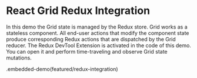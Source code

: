 # React Grid Redux Integration

In this demo the Grid state is managed by the Redux store. Grid works as a stateless component. All end-user actions that modify the component state produce
corresponding Redux actions that are dispatched by the Grid reducer. The Redux DevTool Extension is activated in the code of this demo. You can open it
and perform time-traveling and observe Grid state mutations.

.embedded-demo(featured/redux-integration)
